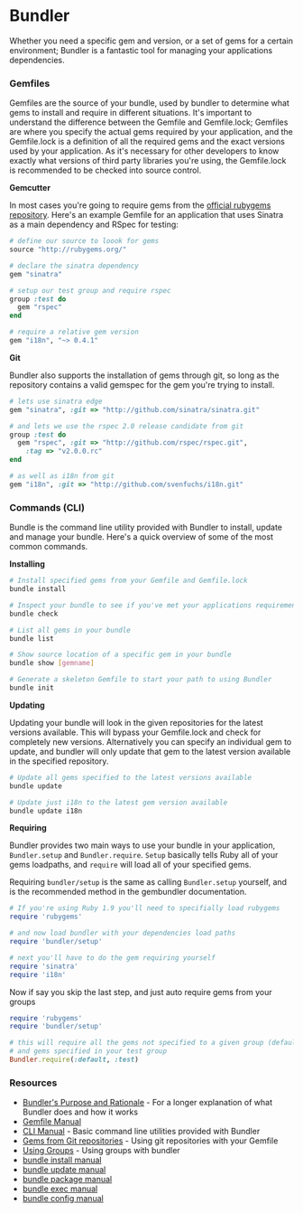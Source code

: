 # Bundler

Whether you need a specific gem and version, or a set of gems for a certain
environment; Bundler is a fantastic tool for managing your applications
dependencies.

### Gemfiles

Gemfiles are the source of your bundle, used by bundler to determine what gems
to install and require in different situations. It's important to understand
the difference between the Gemfile and Gemfile.lock; Gemfiles are where you
specify the actual gems required by your application, and the Gemfile.lock is a
definition of all the required gems and the exact versions used by your
application. As it's necessary for other developers to know exactly what
versions of third party libraries you're using, the Gemfile.lock is recommended
to be checked into source control. 

**Gemcutter**

In most cases you're going to require gems from the [official rubygems
repository](http://rubygems.org/). Here's an example Gemfile for an application
that uses Sinatra as a main dependency and RSpec for testing:

```ruby
# define our source to loook for gems
source "http://rubygems.org/"

# declare the sinatra dependency
gem "sinatra" 

# setup our test group and require rspec
group :test do
  gem "rspec"
end

# require a relative gem version
gem "i18n", "~> 0.4.1"
```

**Git**

Bundler also supports the installation of gems through git, so long as the
repository contains a valid gemspec for the gem you're trying to install.

```ruby
# lets use sinatra edge
gem "sinatra", :git => "http://github.com/sinatra/sinatra.git"

# and lets we use the rspec 2.0 release candidate from git
group :test do
  gem "rspec", :git => "http://github.com/rspec/rspec.git", 
    :tag => "v2.0.0.rc"  
end

# as well as i18n from git
gem "i18n", :git => "http://github.com/svenfuchs/i18n.git"
```

### Commands (CLI)

Bundle is the command line utility provided with Bundler to install, update and
manage your bundle. Here's a quick overview of some of the most common
commands.

**Installing**

```bash
# Install specified gems from your Gemfile and Gemfile.lock
bundle install 
```

```bash
# Inspect your bundle to see if you've met your applications requirements
bundle check
```

```bash
# List all gems in your bundle
bundle list
```

```bash
# Show source location of a specific gem in your bundle
bundle show [gemname]
```

```bash
# Generate a skeleton Gemfile to start your path to using Bundler 
bundle init
```

**Updating**

Updating your bundle will look in the given repositories for the latest
versions available. This will bypass your Gemfile.lock and check for completely
new versions. Alternatively you can specify an individual gem to update, and
bundler will only update that gem to the latest version available in the
specified repository.

```bash
# Update all gems specified to the latest versions available
bundle update
```

```bash
# Update just i18n to the latest gem version available
bundle update i18n
```

**Requiring**

Bundler provides two main ways to use your bundle in your application,
`Bundler.setup` and `Bundler.require`. `Setup` basically tells Ruby all
of your gems loadpaths, and `require` will load all of your specified gems.

Requiring `bundler/setup` is the same as calling `Bundler.setup` yourself, and
is the recommended method in the gembundler documentation.

```ruby
# If you're using Ruby 1.9 you'll need to specifially load rubygems
require 'rubygems'

# and now load bundler with your dependencies load paths
require 'bundler/setup'

# next you'll have to do the gem requiring yourself
require 'sinatra'
require 'i18n'
```

Now if say you skip the last step, and just auto require gems from your groups

```ruby
require 'rubygems'
require 'bundler/setup'

# this will require all the gems not specified to a given group (default)
# and gems specified in your test group
Bundler.require(:default, :test)
```

###  Resources

*    [Bundler's Purpose and Rationale](http://gembundler.com/rationale.html) -
For a longer explanation of what Bundler does and how it works
*    [Gemfile Manual](http://gembundler.com/man/gemfile.5.html)
*    [CLI Manual](http://gembundler.com/man/bundle.1.html) - Basic command 
line utilities provided with Bundler
*    [Gems from Git repositories](http://gembundler.com/git.html) - Using git 
repositories with your Gemfile
*    [Using Groups](http://gembundler.com/groups.html) - Using groups with 
bundler
*    [bundle install manual](http://gembundler.com/man/bundle-install.1.html)
*    [bundle update manual](http://gembundler.com/man/bundle-update.1.html)
*    [bundle package manual](http://gembundler.com/man/bundle-package.1.html)
*    [bundle exec manual](http://gembundler.com/man/bundle-exec.1.html)
*    [bundle config manual](http://gembundler.com/man/bundle-config.1.html)


